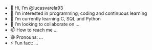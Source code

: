 - 👋 Hi, I’m @lucasvarela93
- 👀 I’m interested in programming, coding and continuous learning  
- 🌱 I’m currently learning C, SQL and Python
- 💞️ I’m looking to collaborate on ...
- 📫 How to reach me ...
- 😄 Pronouns: ...
- ⚡ Fun fact: ...

<!---
lucasvarela93/lucasvarela93 is a ✨ special ✨ repository because its `README.md` (this file) appears on your GitHub profile.
You can click the Preview link to take a look at your changes.
--->
